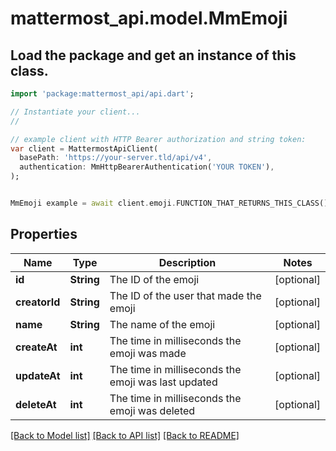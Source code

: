 # mattermost_api.model.MmEmoji

## Load the package and get an instance of this class.
```dart
import 'package:mattermost_api/api.dart';

// Instantiate your client...
//

// example client with HTTP Bearer authorization and string token:
var client = MattermostApiClient(
  basePath: 'https://your-server.tld/api/v4',
  authentication: MmHttpBearerAuthentication('YOUR TOKEN'),
);


MmEmoji example = await client.emoji.FUNCTION_THAT_RETURNS_THIS_CLASS();

```

## Properties
Name | Type | Description | Notes
------------ | ------------- | ------------- | -------------
**id** | **String** | The ID of the emoji | [optional] 
**creatorId** | **String** | The ID of the user that made the emoji | [optional] 
**name** | **String** | The name of the emoji | [optional] 
**createAt** | **int** | The time in milliseconds the emoji was made | [optional] 
**updateAt** | **int** | The time in milliseconds the emoji was last updated | [optional] 
**deleteAt** | **int** | The time in milliseconds the emoji was deleted | [optional] 

[[Back to Model list]](../GENERATED_README.md#documentation-for-models) [[Back to API list]](../GENERATED_README.md#documentation-for-api-endpoints) [[Back to README]](../GENERATED_README.md)


